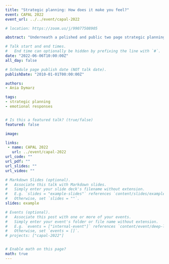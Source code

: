 ```yaml
---
title: "Strategic planning: How does it make you feel?"
event: CAPAL 2022
event_url: ../../event/capal-2022

# location: https://zoom.us/j/99077508905

abstract: "Underneath a polished and public two page strategic planning document you can find personal stories, emotional responses, systemic critique, and a (missed?) opportunity to truly value the work and voices of library workers. In the Fall of 2018 two researchers set out to find out more about strategic planning through semi-structured interviews with library workers at two Canadian university libraries. This paper will present preliminary results of this research focusing specifically on what strategic planning means to library workers. By centring library workers within the discourse on strategic planning we move away from an administrative understanding of strategic planning, or a purely discursive one, towards one that makes visible the labour of library workers. This centring can help us better understand the impact of these organizational processes on our workplaces and can help us think about how the work and voices of individual library workers can be valued. The preliminary results I will be sharing will focus on three themes: The pitfalls of process, the impact on library workers, and the hopes… for strategic planning and for our organizations as a whole."

# Talk start and end times.
#   End time can optionally be hidden by prefixing the line with `#`.
date: "2022-06-06T10:00:00Z"
all_day: false

# Schedule page publish date (NOT talk date).
publishDate: "2010-01-01T00:00:00Z"

authors:
- Ania Dymarz

tags: 
- strategic planning
- emotional responses


# Is this a featured talk? (true/false)
featured: false

image:

links:
 - name: CAPAL 2022
   url: ../event/capal-2022
url_code: ""
url_pdf: ""
url_slides: ""
url_video: ""

# Markdown Slides (optional).
#   Associate this talk with Markdown slides.
#   Simply enter your slide deck's filename without extension.
#   E.g. `slides = "example-slides"` references `content/slides/example-slides.md`.
#   Otherwise, set `slides = ""`.
slides: example

# Events (optional).
#   Associate this post with one or more of your events.
#   Simply enter your event's folder or file name without extension.
#   E.g. `events = ["internal-event"]` references `content/event/deep-learning/index.md`.
#   Otherwise, set `events = []`.
# projects: ["capal-2022"]


# Enable math on this page?
math: true
---
```


